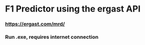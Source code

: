 # F1 Predictor using the ergast API 
### https://ergast.com/mrd/
### Run .exe, requires internet connection
